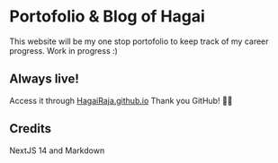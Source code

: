 # Portofolio & Blog of Hagai

This website will be my one stop portofolio to keep track of my career progress.
Work in progress :)

## Always live!

Access it through [HagaiRaja.github.io](https://hagairaja.github.io)
Thank you GitHub! 🙇‍♂️

## Credits

NextJS 14 and Markdown
